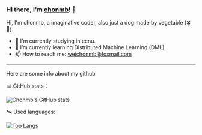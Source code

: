 ### Hi there, I'm [chonmb](https://github.com/chonmb)! 👋

<!--
**chonmb/chonmb** is a ✨ _special_ ✨ repository because its `README.md` (this file) appears on your GitHub profile.

Here are some ideas to get you started:

- 🔭 I’m currently working on ...
- 🌱 I’m currently learning ...
- 👯 I’m looking to collaborate on ...
- 🤔 I’m looking for help with ...
- 💬 Ask me about ...
- 📫 How to reach me: ...
- 😄 Pronouns: ...
- ⚡ Fun fact: ...
-->
Hi, I'm chonmb, a imaginative coder, also just a dog made by vegetable (🍀🐶).

- 🏫 I'm currently studying in ecnu.
- 🌱 I’m currently learning Distributed Machine Learning (DML).
- 📫 How to reach me: weichonmb@foxmail.com
---
Here are some info about my github

📊 GitHub stats：  

![Chonmb's GitHub stats](https://github-readme-stats.vercel.app/api?username=chonmb&count_private=true)

🛰 Used languages:  

[![Top Langs](https://github-readme-stats.vercel.app/api/top-langs/?username=chonmb)](https://github.com/anuraghazra/github-readme-stats)

